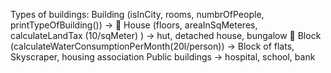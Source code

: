 Types of buildings:
Building (isInCity, rooms, numbrOfPeople, printTypeOfBuilding()) -> 
	House (floors,  areaInSqMeteres, calculateLandTax (10/sqMeter) ) -> hut, detached house, bungalow
	Block (calculateWaterConsumptionPerMonth(20l/person)) -> Block of flats, Skyscraper, housing association
Public buildings   -> hospital, school, bank
